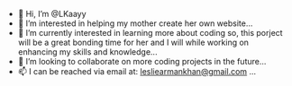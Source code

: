 - 👋 Hi, I’m @LKaayy
- 👀 I’m interested in helping my mother create her own website...
- 🌱 I’m currently interested in learning more about coding so, this porject will be a great bonding time for her and I will while working on enhancing my skills and knowledge...
- 💞️ I’m looking to collaborate on more coding projects in the future...
- 📫 I can be reached via email at: lesliearmankhan@gmail.com ...
<!---
LKaayy/LKaayy is a ✨ special ✨ repository because its `README.md` (this file) appears on your GitHub profile.
You can click the Preview link to take a look at your changes.
--->
